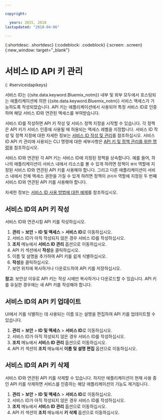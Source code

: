 ```yaml
---

copyright:

  years: 2015, 2018
lastupdated: "2018-04-06"

---
```


{:shortdesc: .shortdesc}
{:codeblock: .codeblock}
{:screen: .screen}
{:new_window: target="_blank"}

# 서비스 ID API 키 관리
{: #serviceidapikeys}

서비스 ID는 {{site.data.keyword.Bluemix_notm}} 내부 및 외부 모두에서 호스팅되는 애플리케이션에 의한 {{site.data.keyword.Bluemix_notm}} 서비스 액세스가 가능하도록 작성되었습니다. API 키는 애플리케이션에서 사용되어 특정 서비스 ID로 인증하며 해당 서비스 ID와 연관된 액세스를 부여받습니다.

서비스 ID를 작성하면 API 키 작성 및 서비스 정책 지정을 시작할 수 있습니다. 각 정책은 API 키가 서비스 인증에 사용될 때 허용되는 액세스 레벨을 지정합니다. 서비스 ID 작성 및 정책 지정에 대한 자세한 정보는 [서비스 ID 작성 및 관리](/docs/iam/serviceid.html#serviceids)를 참조하십시오. 서비스 ID API 키 관리에 사용되는 CLI 명령에 대한 세부사항은 [API 키 및 정책 관리를 위한 명령](/docs/cli/reference/bluemix_cli/bx_cli.html#bx_commands_iam)을 참조하십시오.

서비스 ID와 연관된 각 API 키는 서비스 ID에 지정된 정책을 상속합니다. 예를 들어, 하나의 애플리케이션이 서비스 내에서 리소스를 볼 수 있게 하려면 정책이 `뷰어` 역할에 지정된 서비스 ID와 연관된 API 키를 사용해야 합니다. 그리고 다른 애플리케이션이 서비스 내에서 전체 액세스 권한을 가질 수 있게 하려면 정책이 `관리자` 역할에 지정된 두 번째 서비스 ID와 연관된 API 키를 사용해야 합니다.

자세한 정보는 [서비스 ID 사용 방법에 대한 예제](/docs/iam/serviceid.html#examples-of-how-to-use-a-service-id)를 참조하십시오.

## 서비스 ID의 API 키 작성

서비스 ID와 연관시킬 API 키를 작성하십시오.

1. **관리** &gt; **보안** &gt; **ID 및 액세스** &gt; **서비스 ID**로 이동하십시오.
2. 서비스 ID가 아직 작성되지 않은 경우 서비스 ID를 작성하십시오.
3. **조치** 메뉴에서 **서비스 ID 관리** 옵션으로 이동하십시오.
4. API 키 섹션에서 **작성**을 클릭하십시오.
5. 이름 및 설명을 추가하여 API 키를 쉽게 식별하십시오.
6. **작성**을 클릭하십시오.
7. 보안 위치에 복사하거나 다운로드하여 API 키를 저장하십시오.

**참고**: 보안상 이유로 API 키는 작성 시에만 복사하거나 다운로드할 수 있습니다. API 키를 유실한 경우에는 새 API 키를 작성해야 합니다.

## 서비스 ID의 API 키 업데이트

UI에서 키를 식별하는 데 사용되는 이름 또는 설명을 편집하여 API 키를 업데이트할 수 있습니다.

1. **관리** &gt; **보안** &gt; **ID 및 액세스** &gt; **서비스 ID**로 이동하십시오.
2. 서비스 ID가 아직 작성되지 않은 경우 서비스 ID를 작성하십시오.
3. **조치** 메뉴에서 **서비스 ID 관리** 옵션으로 이동하십시오.
4. API 키 섹션의 **조치** 메뉴에서 **이름 및 설명 편집** 옵션으로 이동하십시오.


## 서비스 ID의 API 키 삭제

서비스 ID와 연관된 API 키를 삭제할 수 있습니다. 하지만 애플리케이션이 현재 사용 중인 API 키를 삭제하면 서비스를 인증하는 해당 애플리케이션의 기능도 제거됩니다.

1. **관리** &gt; **보안** &gt; **ID 및 액세스** &gt; **서비스 ID**로 이동하십시오.
2. 서비스 ID가 아직 작성되지 않은 경우 서비스 ID를 작성하십시오.
3. **조치** 메뉴에서 **서비스 ID 관리** 옵션으로 이동하십시오.
4. API 키 섹션의 **조치** 메뉴에서 **키 삭제** 옵션으로 이동하십시오.

